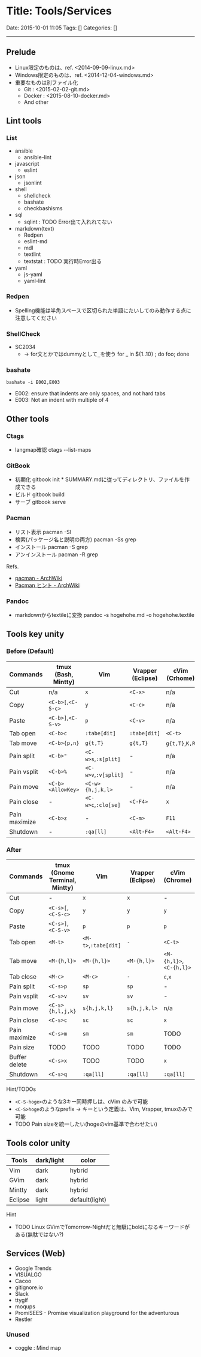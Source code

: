 # Title: Tools/Services

Date: 2015-10-01 11:05
Tags: []
Categories: []

---

## Prelude

* Linux限定のものは、ref. <2014-09-09-linux.md>
* Windows限定のものは、ref. <2014-12-04-windows.md>
* 重要なものは別ファイル化
	* Git : <2015-02-02-git.md>
	* Docker : <2015-08-10-docker.md>
	* And other

## Lint tools

### List

* ansible
	* ansible-lint
* javascript
	* eslint
* json
	* jsonlint
* shell
	* shellcheck
	* bashate
	* checkbashisms
* sql
	* sqlint : TODO Error出て入れれてない
* markdown(text)
	* Redpen
	* eslint-md
	* mdl
	* textlint
	* textstat : TODO 実行時Error出る
* yaml
	* js-yaml
	* yaml-lint

### Redpen

* Spelling機能は半角スペースで区切られた単語にたいしてのみ動作する点に注意してください

### ShellCheck

* SC2034
	* -> for文とかではdummyとして`_`を使う
			for _ in ${1..10} ; do foo; done

### bashate

	bashate -i E002,E003

* E002: ensure that indents are only spaces, and not hard tabs
* E003: Not an indent with multiple of 4

## Other tools

### Ctags

* langmap確認
		ctags --list-maps

### GitBook

* 初期化
		gitbook init
		\* SUMMARY.mdに従ってディレクトリ、ファイルを作成できる
* ビルド
		gitbook build
* サーブ
		gitbook serve

### Pacman

* リスト表示
		pacman -Sl
* 検索(パッケージ名と説明の両方)
		pacman -Ss grep
* インストール
		pacman -S grep
* アンインストール
		pacman -R grep

Refs.

* [pacman - ArchWiki](https://wiki.archlinuxjp.org/index.php/Pacman)
* [Pacman ヒント - ArchWiki](https://wiki.archlinuxjp.org/index.php/Pacman_%E3%83%92%E3%83%B3%E3%83%88)

### Pandoc

* markdownからtextileに変換
		pandoc -s hogehohe.md -o hogehohe.textile

## Tools key unity

### Before (Default)

Commands      | tmux (Bash, Mintty) | Vim                  | Vrapper (Eclipse) | cVim (Crhome)
---           | ---                 | ---                  | ---               | ---
Cut           | n/a                 | `x`                  | `<C-x>`           | n/a
Copy          | `<C-b>[`,`<C-S-c>`  | `y`                  | `<C-c>`           | n/a
Paste         | `<C-b>]`,`<C-S-v>`  | `p`                  | `<C-v>`           | n/a
Tab open      | `<C-b>c`            | `:tabe[dit]`         | `:tabe[dit]`      | `<C-t>`
Tab move      | `<C-b>{p,n}`        | `g{t,T}`             | `g{t,T}`          | `g{t,T}`,`K,R`
Pain split    | `<C-b>"`            | `<C-w>s`,`:s[plit]`  | -                 | n/a
Pain vsplit   | `<C-b>%`            | `<C-w>v`,`:v[split]` | -                 | n/a
Pain move     | `<C-b><AllowKey>`   | `<C-w>{h,j,k,l>`     | -                 | n/a
Pain close    | -                   | `<C-w>c`,`:clo[se]`  | `<C-F4>`          | `x`
Pain maximize | `<C-b>z`            | -                    | `<C-m>`           | `F11`
Shutdown      | -                   | `:qa[ll]`            | `<Alt-F4>`        | `<Alt-F4>`

### After

Commands      | tmux (Gnome Terminal, Mintty) | Vim                  | Vrapper (Eclipse) | cVim (Chrome)
---           | ---                           | ---                  | ---               | ---
Cut           | -                             | `x`                  | `x`               | -
Copy          | `<C-s>[`,`<C-S-c>`            | `y`                  | `y`               | `y`
Paste         | `<C-s>]`,`<C-S-v>`            | `p`                  | `p`               | `p`
Tab open      | `<M-t>`                       | `<M-t>`,`:tabe[dit]` | `-`               | `<C-t>`
Tab move      | `<M-{h,l}>`                   | `<M-{h,l}>`          | `<M-{h,l}>`       | `<M-{h,l}>`,`<C-{h,l}>`
Tab close     | `<M-c>`                       | `<M-c>`              | `-`               | `c`,`x`
Pain split    | `<C-s>p`                      | `sp`                 | `sp`              | -
Pain vsplit   | `<C-s>v`                      | `sv`                 | `sv`              | -
Pain move     | `<C-s>{h,l,j,k}`              | `s{h,j,k,l}`         | `s{h,j,k,l>`      | n/a
Pain close    | `<C-s>c`                      | `sc`                 | `sc`              | `x`
Pain maximize | `<C-s>m`                      | `sm`                 | `sm`              | TODO
Pain size     | TODO                          | TODO                 | TODO              | TODO
Buffer delete | `<C-s>x`                      | TODO                 | TODO              | `x`
Shutdown      | `<C-s>q`                      | `:qa[ll]`            | `:qa[ll]`         | `:qa[ll]`

Hint/TODOs

* `<C-S-hoge>`のような3キー同時押しは、cVim のみで可能
* `<C-S>hoge`のようなprefix -> キーという定義は、Vim, Vrapper, tmuxのみで可能
* TODO Pain sizeを統一したい(<C-w>hogeのvim基準で合わせたい)

## Tools color unity

Tools   | dark/light | color
---     | ---        | ---
Vim     | dark       | hybrid
GVim    | dark       | hybrid
Mintty  | dark       | hybrid
Eclipse | light      | default(light)

Hint

* TODO Linux GVimでTomorrow-Nightだと無駄にboldになるキーワードがある(無駄ではない?)

## Services (Web)

* Google Trends
* VISUALGO
* Cacoo
* gitignore.io
* Slack
* ttygif
* moqups
* PromiSEES - Promise visualization playground for the adventurous
* Restler

### Unused

* coggle : Mind map


